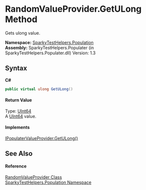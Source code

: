 # RandomValueProvider.GetULong Method 
 

Gets ulong value.

**Namespace:**&nbsp;<a href="N_SparkyTestHelpers_Population.md">SparkyTestHelpers.Population</a><br />**Assembly:**&nbsp;SparkyTestHelpers.Populater (in SparkyTestHelpers.Populater.dll) Version: 1.3

## Syntax

**C#**<br />
``` C#
public virtual ulong GetULong()
```


#### Return Value
Type: <a href="http://msdn2.microsoft.com/en-us/library/06cf7918" target="_blank">UInt64</a><br />A <a href="http://msdn2.microsoft.com/en-us/library/06cf7918" target="_blank">UInt64</a> value.

#### Implements
<a href="M_SparkyTestHelpers_Population_IPopulaterValueProvider_GetULong.md">IPopulaterValueProvider.GetULong()</a><br />

## See Also


#### Reference
<a href="T_SparkyTestHelpers_Population_RandomValueProvider.md">RandomValueProvider Class</a><br /><a href="N_SparkyTestHelpers_Population.md">SparkyTestHelpers.Population Namespace</a><br />